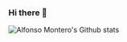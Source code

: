 ### Hi there 👋

![Alfonso Montero's Github stats](https://github-readme-stats.vercel.app/api?username=pataquets&show_icons=true&count_private=true&include_all_commits=true&bg_color=ffffff00)

<!--
**pataquets/pataquets** is a ✨ _special_ ✨ repository because its `README.md` (this file) appears on your GitHub profile.

Here are some ideas to get you started:

- 🔭 I’m currently working on ...
- 🌱 I’m currently learning ...
- 👯 I’m looking to collaborate on ...
- 🤔 I’m looking for help with ...
- 💬 Ask me about ...
- 📫 How to reach me: ...
- 😄 Pronouns: ...
- ⚡ Fun fact: ...
-->
